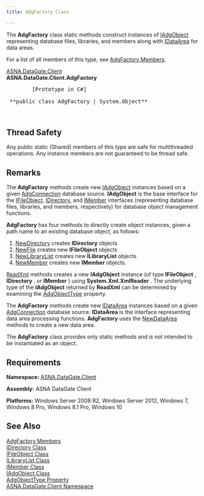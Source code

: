 ```yaml
---
title: AdgFactory Class

---
```


The **AdgFactory** class static methods construct instances of [ IAdgObject](iadg-object-class.html) representing database files, libraries, and members along with [IDataArea](idataarea-class.html) for data areas. 

For a list of all members of this type, see [AdgFactory Members](adg-factory-members.html).

[ASNA.DataGate.Client](datagate-client-namespace.html) <br /> **ASNA.DataGate.Client.AdgFactory** 
<pre class="prettyprint">
        <span class="lang">[Prototype in C#]</span>
        <span>
 **public class AdgFactory | System.Object** 
        </span>
      </pre>

## Thread Safety

Any public static (Shared) members of this type are safe for multithreaded operations. Any instance members are not guaranteed to be thread safe.
## Remarks

The **AdgFactory** methods create new [ IAdgObject](iadg-object-class.html) instances based on a given [AdgConnection](adg-connection-class.html) database source. **IAdgObject** is the base interface for the [ IFileObject](ifile-object-class.html), [IDirectory](idirectory-class.html), and [ IMember](imember-class.html) interfaces (representing database files, libraries, and members, respectively) for database object management functions.

**AdgFactory** has four methods to directly create object instances, given a path name to an existing database object, as follows:

1. [NewDirectory](adg-factory-class-new-directory-method.html) creates **IDirectory** 
				objects
2. [NewFile](adg-factory-class-new-file-method.html) creates new **IFileObject** 
				objects
3. [NewLibraryList](adg-factory-class-new-library-list-method.html) creates 
					new **ILibraryList** 
				objects
4. [NewMember](adg-factory-class-new-member-method.html) creates new **IMember** 
					objects.

[ReadXml](adg-factory-class-read-xml-methods.html) methods creates a new **IAdgObject** instance (of type **IFileObject** , **IDirectory** , or **IMember** ) using **System.Xml.XmlReader** . The underlying type of the **IAdgObject** returned by **ReadXml** can be determined by examining the [ AdgObjectType](iadg-object-class-adg-object-type-property.html) property.

The **AdgFactory** methods create new [IDataArea](idataarea-class.html) instances based on a given [AdgConnection](adg-connection-class.html) database source. **IDataArea** is the interface representing data area processing functions. **AdgFactory** uses the [NewDataArea](adg-factory-class-new-dataarea-methods.html) methods to create a new data area.

The **AdgFactory** class provides only static methods and is not intended to be instantiated as an object.
## Requirements

**Namespace:** [ASNA.DataGate.Client](datagate-client-namespace.html) 

**Assembly:** ASNA DataGate Client

**Platforms:** Windows Server 2008 R2, Windows Server 2012, Windows 7, Windows 8 Pro, Windows 8.1 Pro, Windows 10
## See Also


[AdgFactory Members](adg-factory-members.html)
      <br />
[IDirectory Class](idirectory-class.html)
      <br />
[IFileObject Class](ifile-object-class.html)
      <br />
[ILibraryList Class](ilibrary-list-class.html)
      <br />
[IMember Class](imember-class.html)
      <br />
[IAdgObject Class](iadg-object-class.html)
      <br />
[AdgObjectType Property](iadg-object-class-adg-object-type-property.html)
      <br />
[ASNA.DataGate.Client Namespace](datagate-client-namespace.html)

